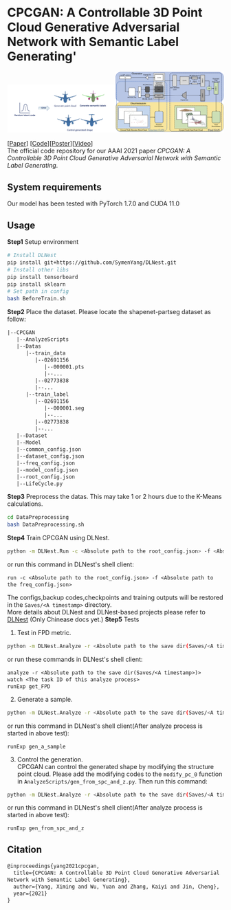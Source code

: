 # CPCGAN: A Controllable 3D Point Cloud Generative Adversarial Network with Semantic Label Generating'

<img src="ReadmeSrc/Intro.png" alt="Intro" width="50%"/><img src="ReadmeSrc/Model.png" alt="Model" width="50%"/>

[[Paper](https://www.aaai.org/AAAI21Papers/AAAI-4341.YangX.pdf)] [[Code](https://github.com/SymenYang/CPCGAN)][[Poster]()][[Video]()]  
The official code repository for our AAAI 2021 paper *CPCGAN: A Controllable 3D Point Cloud Generative Adversarial Network with Semantic Label Generating*.
## System requirements
Our model has been tested with PyTorch 1.7.0 and CUDA 11.0
## Usage
**Step1** Setup environment
```bash
# Install DLNest
pip install git+https://github.com/SymenYang/DLNest.git
# Install other libs
pip install tensorboard
pip install sklearn
# Set path in config
bash BeforeTrain.sh
```
**Step2** Place the dataset. Please locate the shapenet-partseg dataset as follow:
```
|--CPCGAN
   |--AnalyzeScripts
   |--Datas
      |--train_data
         |--02691156
            |--000001.pts
            |--...
         |--02773838
         |--...
      |--train_label
         |--02691156
            |--000001.seg
            |--...
         |--02773838
         |--...
   |--Dataset
   |--Model
   |--common_config.json
   |--dataset_config.json
   |--freq_config.json
   |--model_config.json
   |--root_config.json
   |--LifeCycle.py
```
**Step3** Preprocess the datas. This may take 1 or 2 hours due to the K-Means calculations.
```bash
cd DataPreprocessing
bash DataPreprocessing.sh
```
**Step4** Train CPCGAN using DLNest.
```bash
python -m DLNest.Run -c <Absolute path to the root_config.json> -f <Absolute path to the freq_config.json>
```
or run this command in DLNest's shell client:
```
run -c <Absolute path to the root_config.json> -f <Absolute path to the freq_config.json>
```
The configs,backup codes,checkpoints and training outputs will be restored in the `Saves/<A timestamp>` directory.  
More details about DLNest and DLNest-based projects please refer to [DLNest](https://github.com/SymenYang/DLNest) (Only Chinease docs yet.)
**Step5** Tests  
1. Test in FPD metric.
```bash
python -m DLNest.Analyze -r <Absolute path to the save dir(Saves/<A timestamp>)> -s <Absolute path to AnalyzeScripts/get_FPD.py> -c <The best epoch>>
```
or run these commands in DLNest's shell client:
```
analyze -r <Absolute path to the save dir(Saves/<A timestamp>)>
watch <The task ID of this analyze process>
runExp get_FPD
```
2. Generate a sample.
```bash
python -m DLNest.Analyze -r <Absolute path to the save dir(Saves/<A timestamp>)> -s <Absolute path to AnalyzeScripts/gen_a_sample.py> -c <The best epoch>>
```
or run this command in DLNest's shell client(After analyze process is started in above test):
```
runExp gen_a_sample 
```
3. Control the generation.  
CPCGAN can control the generated shape by modifying the structure point cloud. Please add the modifying codes to the `modify_pc_0` function in `AnalyzeScripts/gen_from_spc_and_z.py`. Then run this command:
```bash
python -m DLNest.Analyze -r <Absolute path to the save dir(Saves/<A timestamp>)> -s <Absolute path to AnalyzeScripts/gen_from_spc_and_z.py> -c <The best epoch>>
```
or run this command in DLNest's shell client(After analyze process is started in above test):
```
runExp gen_from_spc_and_z
```

## Citation
```
@inproceedings{yang2021cpcgan,
  title={CPCGAN: A Controllable 3D Point Cloud Generative Adversarial Network with Semantic Label Generating},
  author={Yang, Ximing and Wu, Yuan and Zhang, Kaiyi and Jin, Cheng},
  year={2021}
}
```